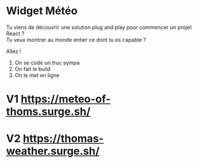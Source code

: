 # Widget Météo 

Tu viens de découvrir une solution plug and play pour commencer un projet React ?  
Tu veux montrer au monde entier ce dont tu es capable ?

Allez !

1. On se code un truc sympa
2. On fait le build
3. On le met en ligne

# V1 https://meteo-of-thoms.surge.sh/ 

# V2 https://thomas-weather.surge.sh/